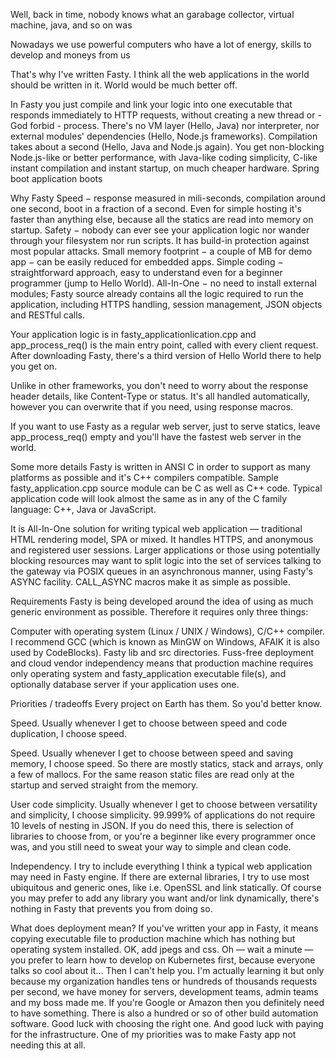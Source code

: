 

Well, back in time, nobody knows what an garabage collector, virtual machine, java, and so on was

Nowadays we use powerful computers who have a lot of energy, skills to develop and moneys from us

That's why I've written Fasty. I think all the web applications in the world should be written in it. World would be much better off.

In Fasty you just compile and link your logic into one executable that responds immediately to HTTP requests, without creating a new thread or - God forbid - process. There's no VM layer (Hello, Java) nor interpreter, nor external modules' dependencies (Hello, Node.js frameworks). Compilation takes about a second (Hello, Java and Node.js again). You get non-blocking Node.js-like or better performance, with Java-like coding simplicity, C-like instant compilation and instant startup, on much cheaper hardware. Spring boot application boots

Why Fasty
Speed − response measured in mili-seconds, compilation around one second, boot in a fraction of a second. Even for simple hosting it's faster than anything else, because all the statics are read into memory on startup.
Safety − nobody can ever see your application logic nor wander through your filesystem nor run scripts. It has build-in protection against most popular attacks.
Small memory footprint − a couple of MB for demo app − can be easily reduced for embedded apps.
Simple coding − straightforward approach, easy to understand even for a beginner programmer (jump to Hello World).
All-In-One − no need to install external modules; Fasty source already contains all the logic required to run the application, including HTTPS handling, session management, JSON objects and RESTful calls.

Your application logic is in fasty_applicationlication.cpp and app_process_req() is the main entry point, called with every client request. After downloading Fasty, there's a third version of Hello World there to help you get on.

Unlike in other frameworks, you don't need to worry about the response header details, like Content-Type or status. It's all handled automatically, however you can overwrite that if you need, using response macros.

If you want to use Fasty as a regular web server, just to serve statics, leave app_process_req() empty and you'll have the fastest web server in the world.

Some more details
Fasty is written in ANSI C in order to support as many platforms as possible and it's C++ compilers compatible. Sample fasty_application.cpp source module can be C as well as C++ code. Typical application code will look almost the same as in any of the C family language: C++, Java or JavaScript.

It is All-In-One solution for writing typical web application — traditional HTML rendering model, SPA or mixed. It handles HTTPS, and anonymous and registered user sessions. Larger applications or those using potentially blocking resources may want to split logic into the set of services talking to the gateway via POSIX queues in an asynchronous manner, using Fasty's ASYNC facility. CALL_ASYNC macros make it as simple as possible.

Requirements
Fasty is being developed around the idea of using as much generic environment as possible. Therefore it requires only three things:

Computer with operating system (Linux / UNIX / Windows),
C/C++ compiler. I recommend GCC (which is known as MinGW on Windows, AFAIK it is also used by CodeBlocks).
Fasty lib and src directories.
Fuss-free deployment and cloud vendor independency means that production machine requires only operating system and fasty_application executable file(s), and optionally database server if your application uses one.

Priorities / tradeoffs
Every project on Earth has them. So you'd better know.

Speed. Usually whenever I get to choose between speed and code duplication, I choose speed.

Speed. Usually whenever I get to choose between speed and saving memory, I choose speed. So there are mostly statics, stack and arrays, only a few of mallocs. For the same reason static files are read only at the startup and served straight from the memory.

User code simplicity. Usually whenever I get to choose between versatility and simplicity, I choose simplicity. 99.999% of applications do not require 10 levels of nesting in JSON. If you do need this, there is selection of libraries to choose from, or you're a beginner like every programmer once was, and you still need to sweat your way to simple and clean code.

Independency. I try to include everything I think a typical web application may need in Fasty engine. If there are external libraries, I try to use most ubiquitous and generic ones, like i.e. OpenSSL and link statically. Of course you may prefer to add any library you want and/or link dynamically, there's nothing in Fasty that prevents you from doing so.

What does deployment mean? If you've written your app in Fasty, it means copying executable file to production machine which has nothing but operating system installed. OK, add jpegs and css. Oh — wait a minute — you prefer to learn how to develop on Kubernetes first, because everyone talks so cool about it... Then I can't help you. I'm actually learning it but only because my organization handles tens or hundreds of thousands requests per second, we have money for servers, development teams, admin teams and my boss made me. If you're Google or Amazon then you definitely need to have something. There is also a hundred or so of other build automation software. Good luck with choosing the right one. And good luck with paying for the infrastructure. One of my priorities was to make Fasty app not needing this at all.

